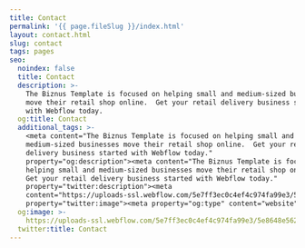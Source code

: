 ```yaml
---
title: Contact
permalink: '{{ page.fileSlug }}/index.html'
layout: contact.html
slug: contact
tags: pages
seo:
  noindex: false
  title: Contact
  description: >-
    The Biznus Template is focused on helping small and medium-sized businesses
    move their retail shop online.  Get your retail delivery business started
    with Webflow today.
  og:title: Contact
  additional_tags: >-
    <meta content="The Biznus Template is focused on helping small and
    medium-sized businesses move their retail shop online.  Get your retail
    delivery business started with Webflow today."
    property="og:description"><meta content="The Biznus Template is focused on
    helping small and medium-sized businesses move their retail shop online. 
    Get your retail delivery business started with Webflow today."
    property="twitter:description"><meta
    content="https://uploads-ssl.webflow.com/5e7ff3ec0c4ef4c974fa99e3/5e8648e562387a70db3bd718_Open%20Graph%20-%20Red%20-%20Home.jpg"
    property="twitter:image"><meta property="og:type" content="website">
  og:image: >-
    https://uploads-ssl.webflow.com/5e7ff3ec0c4ef4c974fa99e3/5e8648e562387a70db3bd718_Open%20Graph%20-%20Red%20-%20Home.jpg
  twitter:title: Contact
---
```



